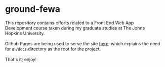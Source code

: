 # ground-fewa

This repository contains efforts related to a Front End Web App Development course
taken during my graduate studies at The Johns Hopkins University.
<br ><br >
Github Pages are being used to serve the site
<a href="https://kilimcgee.github.io/ground-fewa/">here</a>, which explains the 
need for a `/docs` directory as the root for the project.
<br ><br >
That's it; enjoy!
